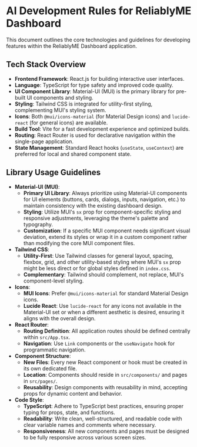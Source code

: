 # AI Development Rules for ReliablyME Dashboard

This document outlines the core technologies and guidelines for developing features within the ReliablyME Dashboard application.

## Tech Stack Overview

*   **Frontend Framework**: React.js for building interactive user interfaces.
*   **Language**: TypeScript for type safety and improved code quality.
*   **UI Component Library**: Material-UI (MUI) is the primary library for pre-built UI components and styling.
*   **Styling**: Tailwind CSS is integrated for utility-first styling, complementing MUI's styling system.
*   **Icons**: Both `@mui/icons-material` (for Material Design icons) and `lucide-react` (for general icons) are available.
*   **Build Tool**: Vite for a fast development experience and optimized builds.
*   **Routing**: React Router is used for declarative navigation within the single-page application.
*   **State Management**: Standard React hooks (`useState`, `useContext`) are preferred for local and shared component state.

## Library Usage Guidelines

*   **Material-UI (MUI)**:
    *   **Primary UI Library**: Always prioritize using Material-UI components for UI elements (buttons, cards, dialogs, inputs, navigation, etc.) to maintain consistency with the existing dashboard design.
    *   **Styling**: Utilize MUI's `sx` prop for component-specific styling and responsive adjustments, leveraging the theme's palette and typography.
    *   **Customization**: If a specific MUI component needs significant visual deviation, extend its styles or wrap it in a custom component rather than modifying the core MUI component files.
*   **Tailwind CSS**:
    *   **Utility-First**: Use Tailwind classes for general layout, spacing, flexbox, grid, and other utility-based styling where MUI's `sx` prop might be less direct or for global styles defined in `index.css`.
    *   **Complementary**: Tailwind should complement, not replace, MUI's component-level styling.
*   **Icons**:
    *   **MUI Icons**: Prefer `@mui/icons-material` for standard Material Design icons.
    *   **Lucide React**: Use `lucide-react` for any icons not available in the Material-UI set or when a different aesthetic is desired, ensuring it aligns with the overall design.
*   **React Router**:
    *   **Routing Definition**: All application routes should be defined centrally within `src/App.tsx`.
    *   **Navigation**: Use `Link` components or the `useNavigate` hook for programmatic navigation.
*   **Component Structure**:
    *   **New Files**: Every new React component or hook must be created in its own dedicated file.
    *   **Location**: Components should reside in `src/components/` and pages in `src/pages/`.
    *   **Reusability**: Design components with reusability in mind, accepting props for dynamic content and behavior.
*   **Code Style**:
    *   **TypeScript**: Adhere to TypeScript best practices, ensuring proper typing for props, state, and functions.
    *   **Readability**: Write clean, well-structured, and readable code with clear variable names and comments where necessary.
    *   **Responsiveness**: All new components and pages must be designed to be fully responsive across various screen sizes.